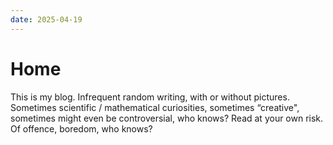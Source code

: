 ```yaml
---
date: 2025-04-19
---
```


# Home

This is my blog. Infrequent random writing, with or without pictures. Sometimes
scientific / mathematical curiosities, sometimes “creative", sometimes might
even be controversial, who knows? Read at your own risk. Of offence, boredom,
who knows?
